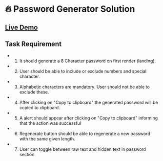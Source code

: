# 🔥 Password Generator Solution

## [Live Demo](https://nwebpro.github.io/password-generator-solution/)

## Task Requirement

- 1. It should generate a 8 Character password on first render (landing).
- 2. User should be able to include or exclude numbers and special character.
- 3. Alphabetic characters are mandatory. User should not be able to exclude these.
- 4. After clicking on "Copy to clipboard" the generated password will be copied to clipboard.
- 5. A alert should appear after clicking on "Copy to clipboard" informing that the action was successful
- 6. Regenerate button should be able to regenerate a new password with the same given length.
- 7. User can toggle between raw text and hidden text in password section.


